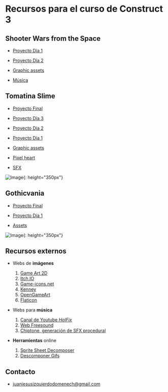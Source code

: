 # Recursos para el curso de Construct 3

## Shooter Wars from the Space
  - [Proyecto Día 1](https://juanizquierdodomenech.github.io/agora.construct.media/base_projects/2018_2019/SpaceShooter/Day1/SpaceWarsSuperPlus.c3p)
  - [Proyecto Día 2](https://juanizquierdodomenech.github.io/agora.construct.media/base_projects/2018_2019/SpaceShooter/Day2/SpaceWarsSuperPlus.c3p)

  - [Graphic assets](https://ansimuz.itch.io/spaceship-shooter-environment)
  - [Música](https://jonathan-so.itch.io/creatorpack)

## Tomatina Slime
  - [Proyecto Final](https://juanizquierdodomenech.github.io/agora.construct.media/base_projects/2018_2019/TomatinaSlime/DayFinal/TomatinaSlime.c3p)
  - [Proyecto Día 3](https://juanizquierdodomenech.github.io/agora.construct.media/base_projects/2018_2019/TomatinaSlime/Day3/TomatinaSlime.c3p)
  - [Proyecto Día 2](https://juanizquierdodomenech.github.io/agora.construct.media/base_projects/2018_2019/TomatinaSlime/Day2/TomatinaSlime.c3p)
  - [Proyecto Día 1](https://juanizquierdodomenech.github.io/agora.construct.media/base_projects/2018_2019/TomatinaSlime/Day1/TomatinaSlime.c3p)
  
  - [Graphic assets](https://finalbossblues.itch.io/pixel-shooter-towers-asset-pack)
  - [Pixel heart](https://opengameart.org/content/heart-pixel-art)
  - [SFX](https://opengameart.org/content/512-sound-effects-8-bit-style)

![Image](https://juanizquierdodomenech.github.io/agora.construct.media/img/tomatina_slime/TomatinaSlime.gif){: height="350px"}

## Gothicvania
  - [Proyecto Final](https://juanizquierdodomenech.github.io/agora.construct.media/base_projects/2018_2019/Gothicvania/Final/Gothicvania.c3p)
  - [Proyecto Día 1](https://juanizquierdodomenech.github.io/agora.construct.media/base_projects/2018_2019/Gothicvania/Day1/Gothicvania.c3p)

  - [Assets](https://ansimuz.itch.io/gothicvania-town)

![Image](https://juanizquierdodomenech.github.io/agora.construct.media/img/2018_2019/Gothicvania/gothicvania.gif){: height="350px"}

## Recursos externos

- Webs de **imágenes**
    1. [Game Art 2D](http://www.gameart2d.com/freebies.html)
    2. [Itch IO](https://itch.io/game-assets/free)
    3. [Game-icons.net](http://game-icons.net/)
    4. [Kenney](http://kenney.nl/assets)
    5. [OpenGameArt](https://opengameart.org)
    6. [Flaticon](https://www.flaticon.com)

- Webs para **música**
    1. [Canal de Youtube _HolFix_](https://www.youtube.com/channel/UC2_gl7WoSGsg7rLvBPTqtEw)
    2. [Web Freesound](https://freesound.org/)
    3. [Chiptone, generación de SFX procedural](http://sfbgames.com/chiptone)

- **Herramientas** online
    1. [Sprite Sheet Decomposer](https://jmsliu.com/products/sprite-sheet-decomposer/)
    2. [Descomponer Gifs](https://es.bloggif.com/gif-extract)

## Contacto

- [juanjesusizquierdodomenech@gmail.com](mailto:juanjesusizquierdodomenech@gmail.com)

<!---Markdown is a lightweight and easy-to-use syntax for styling your writing. It includes conventions for

```markdown
Syntax highlighted code block

# Header 1
## Header 2
### Header 3

- Bulleted
- List

1. Numbered
2. List

**Bold** and _Italic_ and `Code` text

[Link](url) and ![Image](src)
```

For more details see [GitHub Flavored Markdown](https://guides.github.com/features/mastering-markdown/).

### Jekyll Themes

Your Pages site will use the layout and styles from the Jekyll theme you have selected in your [repository settings](https://github.com/JuanIzquierdoDomenech/-AgoraConstructMedia/settings). The name of this theme is saved in the Jekyll `_config.yml` configuration file.

### Support or Contact

Having trouble with Pages? Check out our [documentation](https://help.github.com/categories/github-pages-basics/) or [contact support](https://github.com/contact) and we’ll help you sort it out.
-->